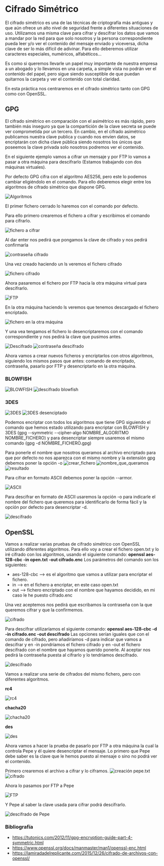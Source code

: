 # Cifrado Simétrico
El cifrado simétrico es una de las técnicas de criptografía más antiguas y que aún ofrece un alto nivel de seguridad frente a diferentes situaciones de uso.
Utilizamos una misma clave para cifrar y descifrar los datos que vamos a mandar por la red para que solo nosotros y la persona correspondiente pueda leer y/o ver el contenido del mensaje enviado y viceversa, dicha clave de ser lo más difícil de adivinar. Para ello deberemos utilizar caracteres especiales, numéricos, alfabéticos...

Es como si queremos llevarle un papel muy importante de nuestra empresa a un abogado y lo llevamos en una carpeta, a simple vista no podrán ver el contenido del papel, pero sigue siendo susceptible de que puedan quitarnos la carpeta y ver el contenido con total claridad.

En esta práctica nos centraremos en el cifrado simétrico tanto con GPG como con OpenSSL.

## GPG
El cifrado simétrico en comparación con el asimétrico es más rápido, pero también más inseguro ya que la compartición de la clave secreta se puede ver comprometida por un tercero. En cambio, en el cifrado asimétrico publicamos nuestra clave publica y cuando nos envíen datos, se encriptarán con dicha clave pública siendo nosotros los únicos que poseemos la clave privada solo nosotros podremos ver el contenido.

En el siguiente ejemplo vamos a cifrar un mensaje y por FTP lo vamos a pasar a otra máquina para descifrarlo (Estamos trabajando con dos máquinas virtuales).

Por defecto GPG cifra con el algoritmo AES256, pero este lo podemos cambiar eligiéndolo en el comando. Para ello deberemos elegir entre los algoritmos de cifrado simétrico que dispone GPG.

![Algoritmos](https://github.com/isaacperezb/Cifrado-Sim-trico/blob/main/GPG/11.JPG)

El primer fichero cerrado lo haremos con el comando por defecto.

Para ello primero crearemos el fichero a cifrar y escribimos el comando para cifrarlo.

![fichero a cifrar](https://github.com/isaacperezb/Cifrado-Sim-trico/blob/main/GPG/1.JPG)

Al dar enter nos pedirá que pongamos la clave de cifrado y nos pedirá confirmarla

![contraseña cifrado](https://github.com/isaacperezb/Cifrado-Sim-trico/blob/main/GPG/2.JPG)

Una vez creado haciendo un ls veremos el fichero cifrado

![fichero cifrado](https://github.com/isaacperezb/Cifrado-Sim-trico/blob/main/GPG/4.JPG)

Ahora pasaremos el fichero por FTP hacia la otra máquina virtual para descifrarlo.

![FTP](https://github.com/isaacperezb/Cifrado-Sim-trico/blob/main/GPG/6.JPG)

En la otra máquina haciendo ls veremos que tenemos descargado el fichero encriptado.

![fichero en la otra máquina](https://github.com/isaacperezb/Cifrado-Sim-trico/blob/main/GPG/7.JPG)
	
Y una vea tengamos el fichero lo desencriptaremos con el comando correspondiente y nos pedirá la clave que pusimos antes.

![Descifrado](https://github.com/isaacperezb/Cifrado-Sim-trico/blob/main/GPG/8.JPG)
![contraseña descifrado](https://github.com/isaacperezb/Cifrado-Sim-trico/blob/main/GPG/9.JPG)

Ahora vamos a crear nuevos ficheros y encriptarlos con otros algoritmos, siguiendo los mismos pasos que antes: comando de encriptado, contraseña, pasarlo por FTP y desencriptarlo en la otra máquina.

### BLOWFISH
![BLOWFISH](https://github.com/isaacperezb/Cifrado-Sim-trico/blob/main/GPG/12.JPG) 
![descifrado blowfish](https://github.com/isaacperezb/Cifrado-Sim-trico/blob/main/GPG/14.JPG)

### 3DES

![3DES](https://github.com/isaacperezb/Cifrado-Sim-trico/blob/main/GPG/15.JPG)
![3DES desenciptado](https://github.com/isaacperezb/Cifrado-Sim-trico/blob/main/GPG/17.JPG)

Podemos encriptar con todos los algoritmos que tiene GPG siguiendo el comando que hemos estado utilizando para encriptar con BLOWFISH y 3DES (gpg --symmetric --cipher-algo NOMBRE_ALGORITMO NOMBRE_FICHERO) y para desencriptar siempre usaremos el mismo comando (gpg -d NOMBRE_FICHERO.gpg)

Para ponerle el nombre que nosotros queramos al archivo encriptado para que por defecto no nos aparezca con el mismo nombre y la extensión gpg debemos poner la opción -o 
![crear_fichero](https://github.com/isaacperezb/Cifrado-Sim-trico/blob/main/GPG/18.JPG)
![nombre_que_queramos](https://github.com/isaacperezb/Cifrado-Sim-trico/blob/main/GPG/19.JPG)
![resultado](https://github.com/isaacperezb/Cifrado-Sim-trico/blob/main/GPG/22.JPG)

Para cifrar en formato ASCII debemos poner la opción --armor.

![ASCII](https://github.com/isaacperezb/Cifrado-Sim-trico/blob/main/GPG/20.JPG)

Para descifrar en formato de ASCII usaremos la opción -o para indicarle el nombre del fichero que queremos para identificarlo de forma fácil y la opción por defecto para desencriptar -d.

![descifrado](https://github.com/isaacperezb/Cifrado-Sim-trico/blob/main/GPG/21.JPG)

## OpenSSL

Vamos a realizar varias pruebas de cifrado simétrico con OpenSSL utilizando diferentes algoritmos.
Para ello voy a crear el fichero open.txt y lo iré cifrado con los algoritmos, usando el siguiente comando:
**openssl aes-128-cbc -in open.txt -out cifrado.enc**
Los parámetros del comando son los siguientes:
- aes-128-cbc --> es el algoritmo que vamos a utilizar para encriptar el fichero.
- in --> en el fichero a encriptar, en este caso open.txt
- out --> fichero encriptado con el nombre que hayamos decidido, en mi caso le he puesto cifrado.enc

Una vez aceptemos nos pedirá que escribamos la contraseña con la que queremos cifrar y que la confirmemos.

![cifrado](https://github.com/isaacperezb/Cifrado-Sim-trico/blob/main/OpenSSL/1.JPG)

Para descifrar utilizaríamos el siguiente comando:
**openssl aes-128-cbc -d -in cifrado.enc -out descifrado**
Las opciones serían iguales que con el comando de cifrado, pero añadiríamos -d para indicar que vamos a descifrar y en -in pondríamos el fichero cifrado y en -out el fichero descifrado con el nombre que hayamos querido ponerle.
Al aceptar nos pedirá la contraseña puesta al cifrarlo y lo tendríamos descifrado.

![descifrado](https://github.com/isaacperezb/Cifrado-Sim-trico/blob/main/OpenSSL/2.JPG)

Vamos a realizar una serie de cifrados del mismo fichero, pero con diferentes algoritmos.

**rc4**

![rc4](https://github.com/isaacperezb/Cifrado-Sim-trico/blob/main/OpenSSL/8.JPG)


**chacha20**

![chacha20](https://github.com/isaacperezb/Cifrado-Sim-trico/blob/main/OpenSSL/9.JPG)


**des**

![des](https://github.com/isaacperezb/Cifrado-Sim-trico/blob/main/OpenSSL/10.JPG)

Ahora vamos a hacer la prueba de pasarlo por FTP a otra máquina la cual la controla Pepe y él quiere desencriptar el mensaje.
Lo primero que Pepe debe saber es la clave que le hemos puesto al mensaje o sino no podrá ver el contenido.

Primero crearemos el archivo a cifrar y lo ciframos.
![creación pepe.txt](https://github.com/isaacperezb/Cifrado-Sim-trico/blob/main/OpenSSL/11.JPG)
![cifrado](https://github.com/isaacperezb/Cifrado-Sim-trico/blob/main/OpenSSL/12.JPG)

Ahora lo pasamos por FTP a Pepe

![FTP](https://github.com/isaacperezb/Cifrado-Sim-trico/blob/main/OpenSSL/13.JPG)

Y Pepe al saber la clave usada para cifrar podrá descifrarlo.

![descifrado de Pepe](https://github.com/isaacperezb/Cifrado-Sim-trico/blob/main/OpenSSL/14.JPG)

### Bibliografía
- https://tutonics.com/2012/11/gpg-encryption-guide-part-4-symmetric.html
- https://www.openssl.org/docs/manmaster/man1/openssl-enc.html
- https://lamiradadelreplicante.com/2015/12/26/cifrado-de-archivos-con-openssl/
